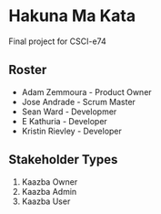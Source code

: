 # Hakuna Ma Kata
Final project for CSCI-e74


## Roster
* Adam Zemmoura - Product Owner
* Jose Andrade - Scrum Master
* Sean Ward - Developmer
* E Kathuria - Developer
* Kristin Rievley - Developer

## Stakeholder Types
1. Kaazba Owner
2. Kaazba Admin
3. Kaazba User
